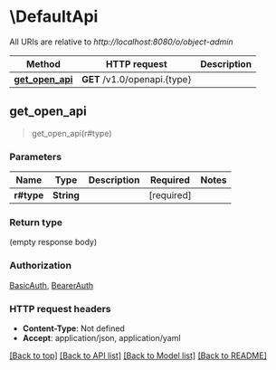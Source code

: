 # \DefaultApi

All URIs are relative to *http://localhost:8080/o/object-admin*

Method | HTTP request | Description
------------- | ------------- | -------------
[**get_open_api**](DefaultApi.md#get_open_api) | **GET** /v1.0/openapi.{type} | 



## get_open_api

> get_open_api(r#type)


### Parameters


Name | Type | Description  | Required | Notes
------------- | ------------- | ------------- | ------------- | -------------
**r#type** | **String** |  | [required] |

### Return type

 (empty response body)

### Authorization

[BasicAuth](../README.md#BasicAuth), [BearerAuth](../README.md#BearerAuth)

### HTTP request headers

- **Content-Type**: Not defined
- **Accept**: application/json, application/yaml

[[Back to top]](#) [[Back to API list]](../README.md#documentation-for-api-endpoints) [[Back to Model list]](../README.md#documentation-for-models) [[Back to README]](../README.md)

